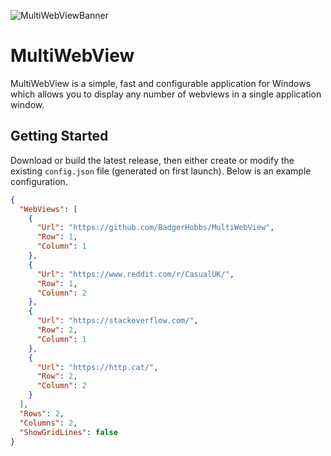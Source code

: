 
![MultiWebViewBanner](https://user-images.githubusercontent.com/23462440/188020773-11165258-13f7-495b-b22a-890085a22a72.png)

# MultiWebView
MultiWebView is a simple, fast and configurable application for Windows which allows you to display any number of webviews in a single application window.

## Getting Started
Download or build the latest release, then either create or modify the existing `config.json` file (generated on first launch). Below is an example configuration.

```json
{
  "WebViews": [
    {
      "Url": "https://github.com/BadgerHobbs/MultiWebView",
      "Row": 1,
      "Column": 1
    },
    {
      "Url": "https://www.reddit.com/r/CasualUK/",
      "Row": 1,
      "Column": 2
    },
    {
      "Url": "https://stackoverflow.com/",
      "Row": 2,
      "Column": 1
    },
    {
      "Url": "https://http.cat/",
      "Row": 2,
      "Column": 2
    }
  ],
  "Rows": 2,
  "Columns": 2,
  "ShowGridLines": false
}
```
